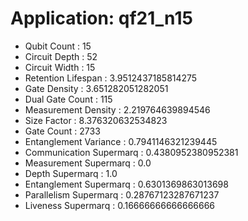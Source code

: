 # Application: qf21_n15
- Qubit Count : 15
- Circuit Depth : 52
- Circuit Width : 15
- Retention Lifespan : 3.9512437185814275
- Gate Density : 3.651282051282051
- Dual Gate Count : 115
- Measurement Density : 2.219764639894546
- Size Factor : 8.376320632534823
- Gate Count : 2733
- Entanglement Variance : 0.7941146321239445
- Communication Supermarq : 0.4380952380952381
- Measurement Supermarq : 0.0
- Depth Supermarq : 1.0
- Entanglement Supermarq : 0.6301369863013698
- Parallelism Supermarq : 0.28767123287671237
- Liveness Supermarq : 0.16666666666666666
